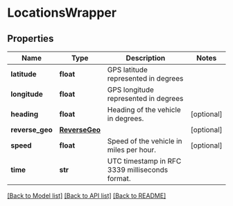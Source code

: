 # LocationsWrapper

## Properties
Name | Type | Description | Notes
------------ | ------------- | ------------- | -------------
**latitude** | **float** | GPS latitude represented in degrees | 
**longitude** | **float** | GPS longitude represented in degrees | 
**heading** | **float** | Heading of the vehicle in degrees. | [optional] 
**reverse_geo** | [**ReverseGeo**](ReverseGeo.md) |  | [optional] 
**speed** | **float** | Speed of the vehicle in miles per hour. | [optional] 
**time** | **str** | UTC timestamp in RFC 3339 milliseconds format. | 

[[Back to Model list]](../README.md#documentation-for-models) [[Back to API list]](../README.md#documentation-for-api-endpoints) [[Back to README]](../README.md)


